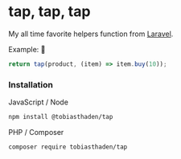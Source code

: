 # tap, tap, tap

My all time favorite helpers function from [Laravel](https://github.com/laravel/framework).

Example: 🚰

```js
return tap(product, (item) => item.buy(10));
```

### Installation

JavaScript / Node

```sh
npm install @tobiasthaden/tap
```

PHP / Composer

```sh
composer require tobiasthaden/tap
```
